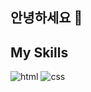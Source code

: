 ## 안녕하세요 👋

## My Skills
![html](https://img.shields.io/badge/HTML-E34F26)
![css](https://img.shields.io/badge/CSS-1572B6)

<!--
**jinseong-1/jinseong-1** is a ✨ _special_ ✨ repository because its `README.md` (this file) appears on your GitHub profile.

Here are some ideas to get you started:

- 🔭 I’m currently working on ...
- 🌱 I’m currently learning ...
- 👯 I’m looking to collaborate on ...
- 🤔 I’m looking for help with ...
- 💬 Ask me about ...
- 📫 How to reach me: ...
- 😄 Pronouns: ...
- ⚡ Fun fact: ...
-->
